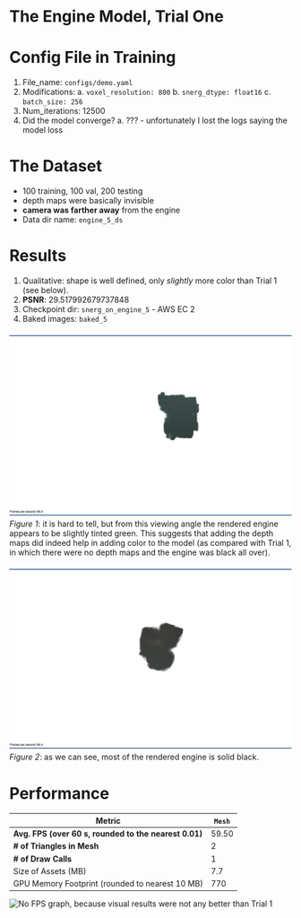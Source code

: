 # The Engine Model, Trial One

# Config File in Training
1. File_name: `configs/demo.yaml`
2. Modifications:
    a. `voxel_resolution: 800`
    b. `snerg_dtype: float16`
    c. `batch_size: 256`
3. Num_iterations: 12500
4. Did the model converge? 
    a. ??? - unfortunately I lost the logs saying the model loss

# The Dataset
- 100 training, 100 val, 200 testing
- depth maps were basically invisible
- **camera was farther away** from the engine
- Data dir name: `engine_5_ds`

# Results
1. Qualitative: shape is well defined, only *slightly* more color than Trial 1 (see below).
2. **PSNR**: 29.517992679737848
3. Checkpoint dir: `snerg_on_engine_5` - AWS EC 2
4. Baked images: `baked_5`

![Trial 1, which shows the rendered engine with a little color](trial5_screenshot_tinted.png)
*Figure 1*: it is hard to tell, but from this viewing angle the rendered engine appears to be slightly tinted green. This suggests that adding the depth maps did indeed help in adding color to the model (as compared with Trial 1, in which there were no depth maps and the engine was black all over).

![Trial 1, which shows the rendered engine with no color](trial5_screenshot_black.png)
*Figure 2*: as we can see, most of the rendered engine is solid black.

# Performance

| Metric               |  `Mesh` |
|----------------------|--------|
| **Avg. FPS (over 60 s, rounded to the nearest 0.01)**|   59.50   |
| **# of Triangles in Mesh** | 2 |
| **# of Draw Calls** |  1 |
| Size of Assets (MB)     | 7.7       |
| GPU Memory Footprint (rounded to nearest 10 MB) |   770    |

![No FPS graph, because visual results were not any better than Trial 1](TODO)